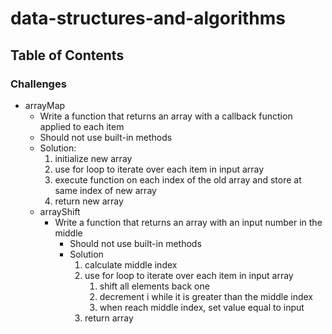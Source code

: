 # data-structures-and-algorithms

## Table of Contents

### Challenges
* arrayMap
  * Write a function that returns an array with a callback function applied to each item
  * Should not use built-in methods
  * Solution:
      1. initialize new array
      2. use for loop to iterate over each item in input array
      3. execute function on each index of the old array and store at same index of new array
      4. return new array 
  * arrayShift
    * Write a function that returns an array with an input number in the middle
      * Should not use built-in methods
      * Solution
        1. calculate middle index
        2. use for loop to iterate over each item in input array
           1. shift all elements back one
           2. decrement i while it is greater than the middle index
           3. when reach middle index, set value equal to input
        3. return array
   


